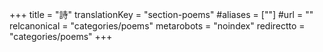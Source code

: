 +++
title = "詩"
translationKey = "section-poems"
#aliases = [""]
#url = ""
relcanonical = "categories/poems"
metarobots = "noindex"
redirectto = "categories/poems"
+++
